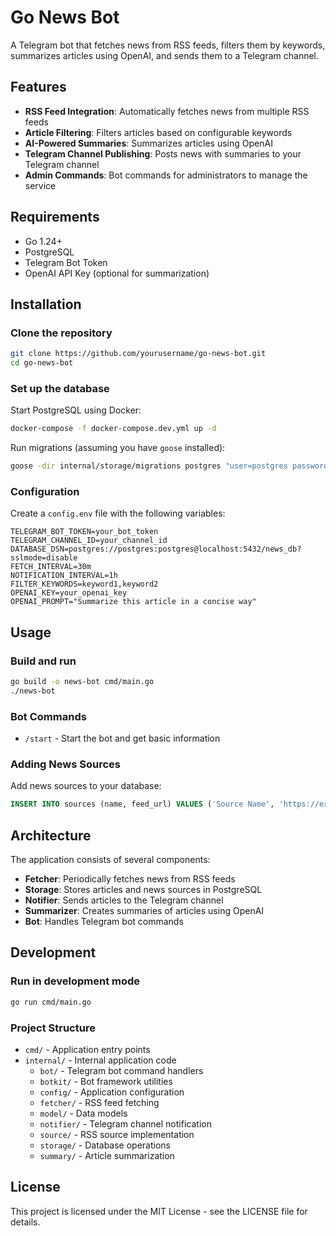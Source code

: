 # Go News Bot

A Telegram bot that fetches news from RSS feeds, filters them by keywords, summarizes articles using OpenAI, and sends them to a Telegram channel.

## Features

- **RSS Feed Integration**: Automatically fetches news from multiple RSS feeds
- **Article Filtering**: Filters articles based on configurable keywords
- **AI-Powered Summaries**: Summarizes articles using OpenAI
- **Telegram Channel Publishing**: Posts news with summaries to your Telegram channel
- **Admin Commands**: Bot commands for administrators to manage the service

## Requirements

- Go 1.24+
- PostgreSQL
- Telegram Bot Token
- OpenAI API Key (optional for summarization)

## Installation

### Clone the repository

```bash
git clone https://github.com/yourusername/go-news-bot.git
cd go-news-bot
```

### Set up the database

Start PostgreSQL using Docker:

```bash
docker-compose -f docker-compose.dev.yml up -d
```

Run migrations (assuming you have `goose` installed):

```bash
goose -dir internal/storage/migrations postgres "user=postgres password=postgres dbname=news_db sslmode=disable" up
```

### Configuration

Create a `config.env` file with the following variables:

```
TELEGRAM_BOT_TOKEN=your_bot_token
TELEGRAM_CHANNEL_ID=your_channel_id
DATABASE_DSN=postgres://postgres:postgres@localhost:5432/news_db?sslmode=disable
FETCH_INTERVAL=30m
NOTIFICATION_INTERVAL=1h
FILTER_KEYWORDS=keyword1,keyword2
OPENAI_KEY=your_openai_key
OPENAI_PROMPT="Summarize this article in a concise way"
```

## Usage

### Build and run

```bash
go build -o news-bot cmd/main.go
./news-bot
```

### Bot Commands

- `/start` - Start the bot and get basic information

### Adding News Sources

Add news sources to your database:

```sql
INSERT INTO sources (name, feed_url) VALUES ('Source Name', 'https://example.com/rss');
```

## Architecture

The application consists of several components:

- **Fetcher**: Periodically fetches news from RSS feeds
- **Storage**: Stores articles and news sources in PostgreSQL
- **Notifier**: Sends articles to the Telegram channel
- **Summarizer**: Creates summaries of articles using OpenAI
- **Bot**: Handles Telegram bot commands

## Development

### Run in development mode

```bash
go run cmd/main.go
```

### Project Structure

- `cmd/` - Application entry points
- `internal/` - Internal application code
  - `bot/` - Telegram bot command handlers
  - `botkit/` - Bot framework utilities
  - `config/` - Application configuration
  - `fetcher/` - RSS feed fetching
  - `model/` - Data models
  - `notifier/` - Telegram channel notification
  - `source/` - RSS source implementation
  - `storage/` - Database operations
  - `summary/` - Article summarization

## License

This project is licensed under the MIT License - see the LICENSE file for details.
